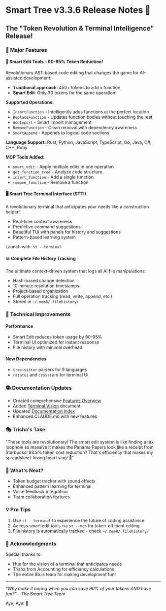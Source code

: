 # Smart Tree v3.3.6 Release Notes 🚀

## The "Token Revolution & Terminal Intelligence" Release!

### 🎉 Major Features

#### 🎯 Smart Edit Tools - 90-95% Token Reduction!
Revolutionary AST-based code editing that changes the game for AI-assisted development:
- **Traditional approach**: 450+ tokens to add a function
- **Smart Edit**: Only 30 tokens for the same operation!

**Supported Operations:**
- `InsertFunction` - Intelligently adds functions at the perfect location
- `ReplaceFunction` - Updates function bodies without touching the rest
- `AddImport` - Smart import management
- `RemoveFunction` - Clean removal with dependency awareness
- `SmartAppend` - Appends to logical code sections

**Language Support:** Rust, Python, JavaScript, TypeScript, Go, Java, C#, C++, Ruby

**MCP Tools Added:**
- `smart_edit` - Apply multiple edits in one operation
- `get_function_tree` - Analyze code structure
- `insert_function` - Add a single function
- `remove_function` - Remove a function

#### 🖥️ Smart Tree Terminal Interface (STTI)
A revolutionary terminal that anticipates your needs like a construction helper!
- Real-time context awareness
- Predictive command suggestions
- Beautiful TUI with panels for history and suggestions
- Pattern-based learning system

Launch with: `st --terminal`

#### 📊 Complete File History Tracking
The ultimate context-driven system that logs all AI file manipulations:
- Hash-based change detection
- 10-minute resolution timestamps
- Project-based organization
- Full operation tracking (read, write, append, etc.)
- Stored in `~/.mem8/.filehistory/`

### 🔧 Technical Improvements

#### Performance
- Smart Edit reduces token usage by 90-95%
- Terminal UI optimized for instant response
- File history with minimal overhead

#### New Dependencies
- `tree-sitter` parsers for 9 languages
- `ratatui` and `crossterm` for terminal UI

### 📚 Documentation Updates
- Created comprehensive [Features Overview](docs/FEATURES_OVERVIEW.md)
- Added [Terminal Vision](docs/SMART_TREE_TERMINAL_VISION.md) document
- Updated [Documentation Index](docs/INDEX.md)
- Enhanced CLAUDE.md with new features

### 🎭 Trisha's Take
"These tools are revolutionary! The smart edit system is like finding a tax loophole so massive it makes the Panama Papers look like a receipt from Starbucks! 93.3% token cost reduction? That's efficiency that makes my spreadsheet-loving heart sing! 💎"

### 🚀 What's Next?
- Token budget tracker with sound effects
- Enhanced pattern learning for terminal
- Voice feedback integration
- Team collaboration features

### 💡 Pro Tips
1. Use `st --terminal` to experience the future of coding assistance
2. Access smart edit tools via `st --mcp` for token-efficient editing
3. File history is automatically tracked - check `~/.mem8/.filehistory/`

### 🙏 Acknowledgments
Special thanks to:
- Hue for the vision of a terminal that anticipates needs
- Trisha from Accounting for efficiency calculations
- The entire 8b.is team for making development fun!

---

*"Why make it boring when you can save 90% of your tokens AND have fun?" - The Smart Tree Team*

Aye, Aye! 🚢